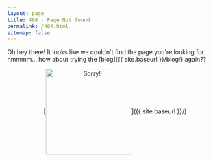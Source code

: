 ```yaml
---
layout: page
title: 404 - Page Not found
permalink: /404.html
sitemap: false
---
```


Oh hey there! It looks like we couldn't find the page you're looking for. hmmmm... how about trying the [blog]({{ site.baseurl }}/blog/) again??

  <p align="center">
  [<img src="{{ site.baseurl }}/images/sorry.JPG" alt="Sorry!" align ="center" style="width: 200px;"/>]({{ site.baseurl }}/)
  </p>
